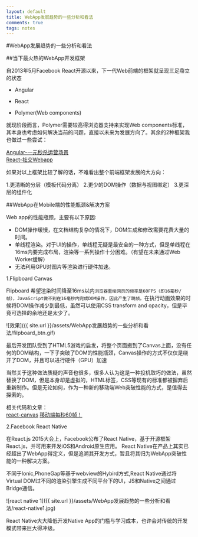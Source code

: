 ```yaml
---
layout: default
title: WebApp发展趋势的一些分析和看法
comments: true
tags: notes
---
```


#WebApp发展趋势的一些分析和看法   

##当下最火热的WebApp开发框架   

自2013年5月Facebook React开源以来，下一代Web前端的框架就呈现三足鼎立的状态

* Angular

* React

* Polymer(Web components)   

就现阶段而言，Polymer需要较高得浏览器支持来实现Web components标准，其本身也考虑如何解决当前的问题，直接以未来为发展方向了。其余的2种框架我也做过一些尝试：   

[Angular-一元秒杀运营场景](https://github.com/devWayne/sk-ng)   
[React-社交Webapp](https://github.com/devWayne/Xsera)   

如果对以上框架比较了解的话，不难看出整个前端框架发展的大方向：

1.更清晰的分层（模板代码分离）
2.更少的DOM操作（数据与视图绑定）
3.更深层的组件化   

##WebApp在Mobile端的性能瓶颈&解决方案

Web app的性能瓶颈，主要有以下原因:

* DOM操作缓慢，在文档结构复杂的情况下，DOM生成和修改需要花费大量的时间。
* 单线程渲染。对于UI的操作，单线程无疑是最安全的一种方式，但是单线程在16ms内要完成布局，渲染等一系列操作十分困难。（有望在未来通过Web Worker缓解）
* 无法利用GPU对图片等渲染进行硬件加速。

1.Flipboard Canvas

Flipboard 希望渲染时间降至16ms以内```浏览器重绘网页的频率是60FPS（即16毫秒/帧），JavaScript做不到在16毫秒内完成DOM操作，因此产生了跳帧。```在执行动画效果的时候将DOM操作减少到最低，虽然可以使用CSS transform and opacity，但是毕竟可选择的余地还是太少了。
   
![效果]({{ site.url }}/assets/WebApp发展趋势的一些分析和看法/filpboard_btn.gif)

最后开发团队受到了HTML5游戏的启发，将整个页面搬到了Canvas上面，没有任何的DOM结构，一下子突破了DOM的性能瓶颈，Canvas操作的方式不仅仅是绕开了DOM，并且可以进行硬件（GPU）加速

当然关于这种做法质疑的声音也很多，很多人认为这是一种投机取巧的做法，虽然替换了DOM，但是本身却是虚拟的，HTML标签，CSS等现有的标准都被摒弃后重新制作。但是无论如何，作为一种新的移动端Web突破性能的方式，是值得去探索的。   

相关代码和文章：   
[react-canvas](https://github.com/Flipboard/react-canvas)
[移动端每秒60帧！](http://engineering.flipboard.com/2015/02/mobile-web)  

2.Facebook React Native

在React.js 2015大会上，Facebook公布了React Native，基于开源框架React.js，并可用来开发iOS和Android原生应用。
React Native在产品上其实已经超出了WebApp得定义，但是追溯其开发方式，暂且将其归为WebApp突破性能的一种解决方案。   

不同于Ionic,PhoneGap等基于webview的Hybird方式,React Native通过将Virtual DOM过不同的渲染引擎生成不同平台下的UI，JS和Native之间通过Bridge通信。

![react native 1]({{ site.url }}/assets/WebApp发展趋势的一些分析和看法/react-native1.jpg)

 React Native大大降低开发Native App的门槛与学习成本，也许会对传统的开发模式带来巨大得冲级。
